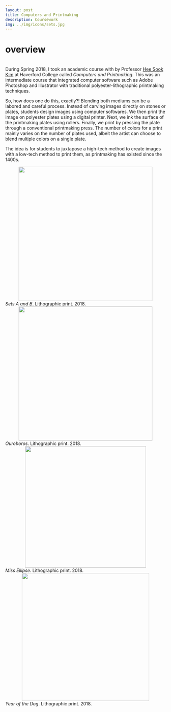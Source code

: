 ```yaml
---
layout: post
title: Computers and Printmaking
description: Coursework
img: ../img/icons/sets.jpg
---
```


# overview
<br/> During Spring 2018, I took an academic course with by Professor [Hee Sook Kim](https://www.heesookkim.com/) at Haverford College called *Computers and Printmaking*. This was an intermediate course that integrated computer software such as Adobe Photoshop and Illustrator with traditional polyester-lithographic printmaking techniques.

 So, how does one do this, exactly?! Blending both mediums can be a labored and careful process. Instead of carving images directly on stones or plates, students design images using computer softwares. We then print the image on polyester plates using a digital printer. Next, we ink the surface of the printmaking plates using rollers. Finally, we print by pressing the plate through a conventional printmaking press. The number of colors for a print mainly varies on the number of plates used, albeit the artist can choose to blend multiple colors on a single plate.

The idea is for students to juxtapose a high-tech method to create images with a low-tech method to print them, as printmaking has existed since the 1400s.

<center><div class="img_row_5">
	<img class="col three" style="height:420px;" src="../../img/print/sets.jpg" alt="" />
</div></center>
<div class="col three caption">
	<i>Sets A and B</i>. Lithographic print. 2018. 
</div>

<center><div class="img_row_5">
	<img class="col three" style="height:420px;" src="../../img/print/Ouroboros.jpg" alt="" />
</div></center>
<div class="col three caption">
	<i>Ouroboros</i>. Lithographic print. 2018. 
</div>

<center><div class="img_row_5">
	<img class="col three" style="height:380px;" src="../../img/print/Miss_Ellipse.jpg" alt="" />
</div></center>
<div class="col three caption">
	<i>Miss Ellipse</i>. Lithographic print. 2018. 
</div>

<center><div class="img_row_6">
	<img class="col three" style="height:400px;" src="../../img/print/Year_Of_The_Dog.jpg" alt="" />
</div></center>
<div class="col three caption">
	<i>Year of the Dog</i>. Lithographic print. 2018. 
</div>
